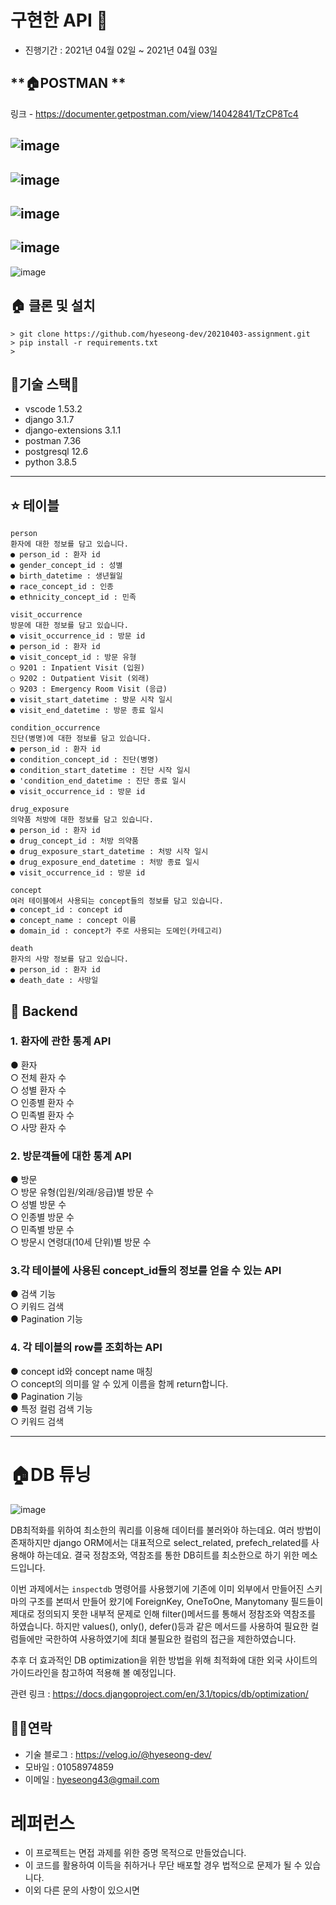 
# 구현한 API 🚄

- 진행기간 : 2021년 04월 02일 ~ 2021년 04월 03일


## **🏠POSTMAN **
링크 - https://documenter.getpostman.com/view/14042841/TzCP8Tc4


![image](https://user-images.githubusercontent.com/57933835/113472595-51526f80-949f-11eb-838f-135cf0da7a2d.png)
---
![image](https://user-images.githubusercontent.com/57933835/113471999-13ebe300-949b-11eb-95cf-cbe6d325d563.png)
---
![image](https://user-images.githubusercontent.com/57933835/113472039-43025480-949b-11eb-8b2f-4026fd130451.png)
---
![image](https://user-images.githubusercontent.com/57933835/113472076-88bf1d00-949b-11eb-8ea0-10916c6a92b5.png)
---
![image](https://user-images.githubusercontent.com/57933835/113471960-e4d57180-949a-11eb-9cd4-b173504d46fb.png)



## **🏠 클론 및 설치** 
```
> git clone https://github.com/hyeseong-dev/20210403-assignment.git
> pip install -r requirements.txt
> 
```



## **🌹기술 스택🌹**
- vscode 1.53.2
- django 3.1.7
- django-extensions 3.1.1
- postman 7.36
- postgresql 12.6
- python 3.8.5


---

## ⭐️ **테이블**
```
person
환자에 대한 정보를 담고 있습니다.
● person_id : 환자 id
● gender_concept_id : 성별
● birth_datetime : 생년월일
● race_concept_id : 인종
● ethnicity_concept_id : 민족

visit_occurrence
방문에 대한 정보를 담고 있습니다.
● visit_occurrence_id : 방문 id
● person_id : 환자 id
● visit_concept_id : 방문 유형
○ 9201 : Inpatient Visit (입원)
○ 9202 : Outpatient Visit (외래)
○ 9203 : Emergency Room Visit (응급)
● visit_start_datetime : 방문 시작 일시
● visit_end_datetime : 방문 종료 일시

condition_occurrence
진단(병명)에 대한 정보를 담고 있습니다.
● person_id : 환자 id
● condition_concept_id : 진단(병명)
● condition_start_datetime : 진단 시작 일시
● 'condition_end_datetime : 진단 종료 일시
● visit_occurrence_id : 방문 id

drug_exposure
의약품 처방에 대한 정보를 담고 있습니다.
● person_id : 환자 id
● drug_concept_id : 처방 의약품
● drug_exposure_start_datetime : 처방 시작 일시
● drug_exposure_end_datetime : 처방 종료 일시
● visit_occurrence_id : 방문 id

concept
여러 테이블에서 사용되는 concept들의 정보를 담고 있습니다.
● concept_id : concept id
● concept_name : concept 이름
● domain_id : concept가 주로 사용되는 도메인(카테고리)

death
환자의 사망 정보를 담고 있습니다.
● person_id : 환자 id
● death_date : 사망일
```

## 🌱 Backend


### 1. 환자에 관한 통계 API
● 환자   
  ○ 전체 환자 수   
  ○ 성별 환자 수   
  ○ 인종별 환자 수   
  ○ 민족별 환자 수   
  ○ 사망 환자 수   

### 2. 방문객들에 대한 통계 API   
● 방문   
  ○ 방문 유형(입원/외래/응급)별 방문 수   
  ○ 성별 방문 수   
  ○ 인종별 방문 수   
  ○ 민족별 방문 수   
  ○ 방문시 연령대(10세 단위)별 방문 수   

### 3.각 테이블에 사용된 concept_id들의 정보를 얻을 수 있는 API

● 검색 기능   
  ○ 키워드 검색   
● Pagination 기능   

### 4. 각 테이블의 row를 조회하는 API

● concept id와 concept name 매칭   
  ○ concept의 의미를 알 수 있게 이름을 함께 return합니다.   
● Pagination 기능   
● 특정 컬럼 검색 기능   
  ○ 키워드 검색   

---

# 🏠DB 튜닝

![image](https://user-images.githubusercontent.com/57933835/113472898-0d606a00-94a1-11eb-86c9-59803375c885.png)

DB최적화를 위하여 최소한의 쿼리를 이용해 데이터를 불러와야 하는데요.
여러 방법이 존재하지만 django ORM에서는 대표적으로 select_related, prefech_related를 사용해야 하는데요. 
결국 정참조와, 역참조를 통한 DB히트를 최소한으로 하기 위한 메소드입니다. 

이번 과제에서는 `inspectdb` 명령어를 사용했기에 기존에 이미 외부에서 만들어진 스키마의 구조를 본떠서 만들어 왔기에 
ForeignKey, OneToOne, Manytomany 필드들이 제대로 정의되지 못한 내부적 문제로 인해 filter()메서드를 통해서 정참조와 역참조를 하였습니다.
하지만 values(), only(), defer()등과 같은 메서드를 사용하여 필요한 컬럼들에만 국한하여 사용하였기에 최대 불필요한 컬럼의 접근을 제한하였습니다.

추후 더 효과적인 DB optimization을 위한 방법을 위해 최적화에 대한 외국 사이트의 가이드라인을 참고하여 적용해 볼 예정입니다. 

관련 링크 : https://docs.djangoproject.com/en/3.1/topics/db/optimization/


## 🧑‍💻연락

- 기술 블로그 : https://velog.io/@hyeseong-dev/
- 모바일     : 01058974859
- 이메일     : hyeseong43@gmail.com  



# **레퍼런스**

- 이 프로젝트는 면접 과제를 위한 증명 목적으로 만들었습니다.
- 이 코드를 활용하여 이득을 취하거나 무단 배포할 경우 법적으로 문제가 될 수 있습니다.
- 이외 다른 문의 사항이 있으시면 
